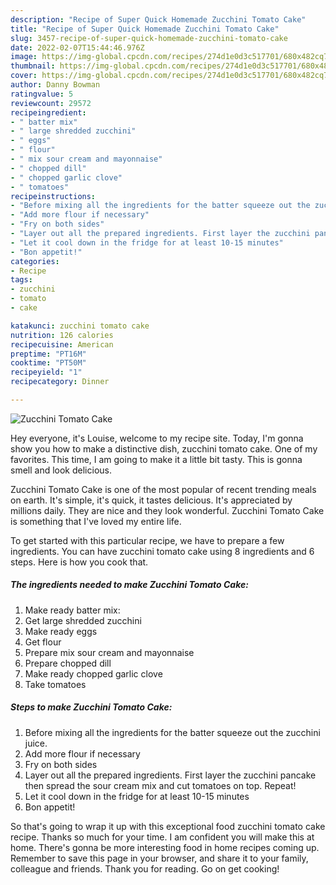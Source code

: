 ```yaml
---
description: "Recipe of Super Quick Homemade Zucchini Tomato Cake"
title: "Recipe of Super Quick Homemade Zucchini Tomato Cake"
slug: 3457-recipe-of-super-quick-homemade-zucchini-tomato-cake
date: 2022-02-07T15:44:46.976Z
image: https://img-global.cpcdn.com/recipes/274d1e0d3c517701/680x482cq70/zucchini-tomato-cake-recipe-main-photo.jpg
thumbnail: https://img-global.cpcdn.com/recipes/274d1e0d3c517701/680x482cq70/zucchini-tomato-cake-recipe-main-photo.jpg
cover: https://img-global.cpcdn.com/recipes/274d1e0d3c517701/680x482cq70/zucchini-tomato-cake-recipe-main-photo.jpg
author: Danny Bowman
ratingvalue: 5
reviewcount: 29572
recipeingredient:
- " batter mix"
- " large shredded zucchini"
- " eggs"
- " flour"
- " mix sour cream and mayonnaise"
- " chopped dill"
- " chopped garlic clove"
- " tomatoes"
recipeinstructions:
- "Before mixing all the ingredients for the batter squeeze out the zucchini juice."
- "Add more flour if necessary"
- "Fry on both sides"
- "Layer out all the prepared ingredients. First layer the zucchini pancake then spread the sour cream mix and cut tomatoes on top. Repeat!"
- "Let it cool down in the fridge for at least 10-15 minutes"
- "Bon appetit!"
categories:
- Recipe
tags:
- zucchini
- tomato
- cake

katakunci: zucchini tomato cake 
nutrition: 126 calories
recipecuisine: American
preptime: "PT16M"
cooktime: "PT50M"
recipeyield: "1"
recipecategory: Dinner

---
```



![Zucchini Tomato Cake](https://img-global.cpcdn.com/recipes/274d1e0d3c517701/680x482cq70/zucchini-tomato-cake-recipe-main-photo.jpg)

Hey everyone, it's Louise, welcome to my recipe site. Today, I'm gonna show you how to make a distinctive dish, zucchini tomato cake. One of my favorites. This time, I am going to make it a little bit tasty. This is gonna smell and look delicious.



Zucchini Tomato Cake is one of the most popular of recent trending meals on earth. It's simple, it's quick, it tastes delicious. It's appreciated by millions daily. They are nice and they look wonderful. Zucchini Tomato Cake is something that I've loved my entire life.


To get started with this particular recipe, we have to prepare a few ingredients. You can have zucchini tomato cake using 8 ingredients and 6 steps. Here is how you cook that.

<!--inarticleads1-->

##### The ingredients needed to make Zucchini Tomato Cake:

1. Make ready  batter mix:
1. Get  large shredded zucchini
1. Make ready  eggs
1. Get  flour
1. Prepare  mix sour cream and mayonnaise
1. Prepare  chopped dill
1. Make ready  chopped garlic clove
1. Take  tomatoes




<!--inarticleads2-->

##### Steps to make Zucchini Tomato Cake:

1. Before mixing all the ingredients for the batter squeeze out the zucchini juice.
1. Add more flour if necessary
1. Fry on both sides
1. Layer out all the prepared ingredients. First layer the zucchini pancake then spread the sour cream mix and cut tomatoes on top. Repeat!
1. Let it cool down in the fridge for at least 10-15 minutes
1. Bon appetit!




So that's going to wrap it up with this exceptional food zucchini tomato cake recipe. Thanks so much for your time. I am confident you will make this at home. There's gonna be more interesting food in home recipes coming up. Remember to save this page in your browser, and share it to your family, colleague and friends. Thank you for reading. Go on get cooking!
